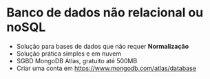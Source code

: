 # Banco de dados não relacional ou noSQL
- Solução para bases de dados que não requer <b>Normalização</b>
- Solução prática simples e em nuvem
- SGBD MongoDB Atlas, gratuito até 500MB
- Criar uma conta em https://www.mongodb.com/atlas/database